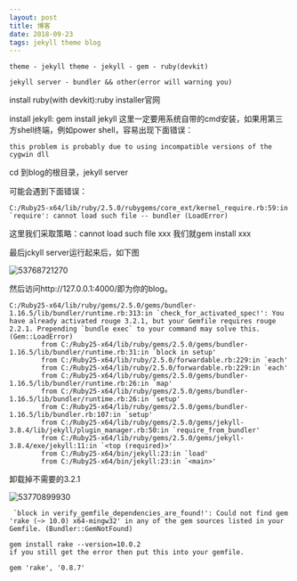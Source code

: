 ```yaml
---
layout: post
title: 博客
date: 2018-09-23
tags: jekyll theme blog
---
```






```
theme - jekyll theme - jekyll - gem - ruby(devkit)

jekyll server - bundler && other(error will warning you)
```

install ruby(with devkit):ruby installer官网

install jekyll: gem install jekyll 这里一定要用系统自带的cmd安装，如果用第三方shell终端，例如power shell，容易出现下面错误：

`this problem is probably due to using incompatible versions of the cygwin dll `



cd 到blog的根目录，jekyll server

可能会遇到下面错误：

````
C:/Ruby25-x64/lib/ruby/2.5.0/rubygems/core_ext/kernel_require.rb:59:in `require': cannot load such file -- bundler (LoadError)
````

这里我们采取策略：cannot load such file xxx 我们就gem install xxx



最后jckyll server运行起来后，如下图

![53768721270](C:\Users\ADMINI~1\AppData\Local\Temp\1537687212706.png)



然后访问http://127.0.0.1:4000/即为你的blog。





```
C:/Ruby25-x64/lib/ruby/gems/2.5.0/gems/bundler-1.16.5/lib/bundler/runtime.rb:313:in `check_for_activated_spec!': You have already activated rouge 3.2.1, but your Gemfile requires rouge 2.2.1. Prepending `bundle exec` to your command may solve this. (Gem::LoadError)
        from C:/Ruby25-x64/lib/ruby/gems/2.5.0/gems/bundler-1.16.5/lib/bundler/runtime.rb:31:in `block in setup'
        from C:/Ruby25-x64/lib/ruby/2.5.0/forwardable.rb:229:in `each'
        from C:/Ruby25-x64/lib/ruby/2.5.0/forwardable.rb:229:in `each'
        from C:/Ruby25-x64/lib/ruby/gems/2.5.0/gems/bundler-1.16.5/lib/bundler/runtime.rb:26:in `map'
        from C:/Ruby25-x64/lib/ruby/gems/2.5.0/gems/bundler-1.16.5/lib/bundler/runtime.rb:26:in `setup'
        from C:/Ruby25-x64/lib/ruby/gems/2.5.0/gems/bundler-1.16.5/lib/bundler.rb:107:in `setup'
        from C:/Ruby25-x64/lib/ruby/gems/2.5.0/gems/jekyll-3.8.4/lib/jekyll/plugin_manager.rb:50:in `require_from_bundler'
        from C:/Ruby25-x64/lib/ruby/gems/2.5.0/gems/jekyll-3.8.4/exe/jekyll:11:in `<top (required)>'
        from C:/Ruby25-x64/bin/jekyll:23:in `load'
        from C:/Ruby25-x64/bin/jekyll:23:in `<main>'
```



卸载掉不需要的3.2.1

![53770899930](C:\Users\ADMINI~1\AppData\Local\Temp\1537708999300.png)





```
 `block in verify_gemfile_dependencies_are_found!': Could not find gem 'rake (~> 10.0) x64-mingw32' in any of the gem sources listed in your Gemfile. (Bundler::GemNotFound)
```

```
gem install rake --version=10.0.2
if you still get the error then put this into your gemfile.

gem 'rake', '0.8.7'
```

